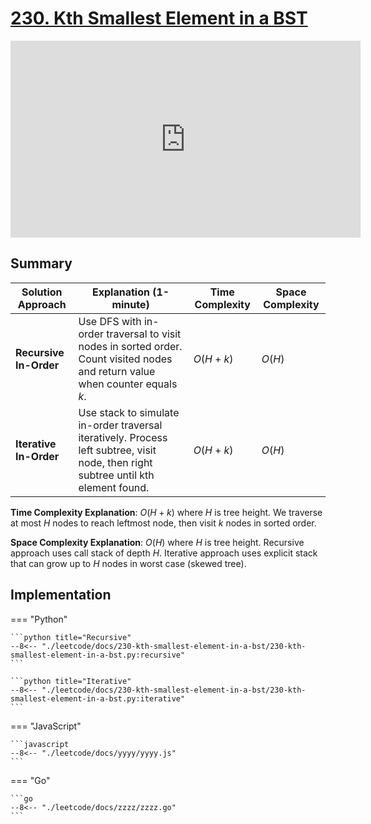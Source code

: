 # [230. Kth Smallest Element in a BST](https://leetcode.com/problems/kth-smallest-element-in-a-bst/)

<iframe width="560" height="315" src="https://www.youtube.com/embed/5LUXSvjmGCw?si=yKs0ACc9-wx4LzgE" title="YouTube video player" frameborder="0" allow="accelerometer; autoplay; clipboard-write; encrypted-media; gyroscope; picture-in-picture; web-share" referrerpolicy="strict-origin-when-cross-origin" allowfullscreen></iframe>

## Summary

| **Solution Approach** | **Explanation (1-minute)** | **Time Complexity** | **Space Complexity** |
| --------------------- | -------------------------- | ------------------- | -------------------- |
| **Recursive In-Order** | Use DFS with in-order traversal to visit nodes in sorted order. Count visited nodes and return value when counter equals $k$. | $O(H + k)$ | $O(H)$ |
| **Iterative In-Order** | Use stack to simulate in-order traversal iteratively. Process left subtree, visit node, then right subtree until kth element found. | $O(H + k)$ | $O(H)$ |

**Time Complexity Explanation**: $O(H + k)$ where $H$ is tree height. We traverse at most $H$ nodes to reach leftmost node, then visit $k$ nodes in sorted order.

**Space Complexity Explanation**: $O(H)$ where $H$ is tree height. Recursive approach uses call stack of depth $H$. Iterative approach uses explicit stack that can grow up to $H$ nodes in worst case (skewed tree).


## Implementation

=== "Python"

    ```python title="Recursive"
    --8<-- "./leetcode/docs/230-kth-smallest-element-in-a-bst/230-kth-smallest-element-in-a-bst.py:recursive"
    ```

    ```python title="Iterative"
    --8<-- "./leetcode/docs/230-kth-smallest-element-in-a-bst/230-kth-smallest-element-in-a-bst.py:iterative"
    ```

=== "JavaScript"

    ```javascript
    --8<-- "./leetcode/docs/yyyy/yyyy.js"
    ```

=== "Go"

    ```go
    --8<-- "./leetcode/docs/zzzz/zzzz.go"
    ```
